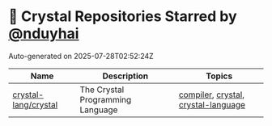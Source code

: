 # 🌟 Crystal Repositories Starred by [@nduyhai](https://github.com/nduyhai)

Auto-generated on 2025-07-28T02:52:24Z

| Name | Description | Topics |
|------|-------------|-------|
| [crystal-lang/crystal](https://github.com/crystal-lang/crystal) | The Crystal Programming Language | [compiler](https://github.com/topics/compiler), [crystal](https://github.com/topics/crystal), [crystal-language](https://github.com/topics/crystal-language) |
